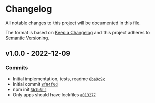 # Changelog

All notable changes to this project will be documented in this file.

The format is based on [Keep a Changelog](https://keepachangelog.com/en/1.0.0/)
and this project adheres to [Semantic Versioning](https://semver.org/spec/v2.0.0.html).

## v1.0.0 - 2022-12-09

### Commits

- Initial implementation, tests, readme [`8ba9c9c`](https://github.com/ljharb/asynciterator.prototype/commit/8ba9c9cff9e25ed6cb2a84731ea4c062621dc4e4)
- Initial commit [`8f84f0d`](https://github.com/ljharb/asynciterator.prototype/commit/8f84f0dfe4abb201d52b1bc803ba85c4e2f80f14)
- npm init [`3b1b6ff`](https://github.com/ljharb/asynciterator.prototype/commit/3b1b6ff7f5e3de904e4c3eb638e413b45868de17)
- Only apps should have lockfiles [`a013277`](https://github.com/ljharb/asynciterator.prototype/commit/a013277781cc1f3f0cd5b890cf0a808730605e08)
